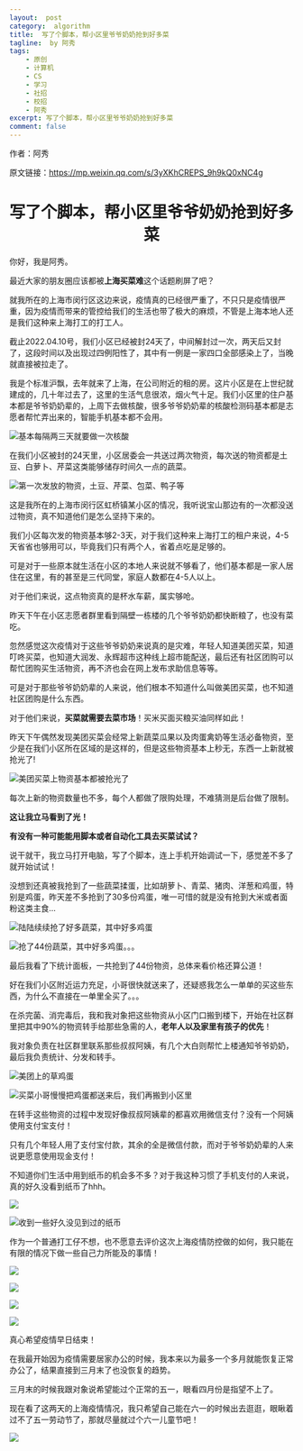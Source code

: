 ```yaml
---
layout:  post
category:  algorithm
title:  写了个脚本，帮小区里爷爷奶奶抢到好多菜
tagline:  by 阿秀
tags:
    - 原创
    - 计算机
    - CS
    - 学习
    - 社招
    - 校招
    - 阿秀
excerpt: 写了个脚本，帮小区里爷爷奶奶抢到好多菜
comment: false
---
```


作者：阿秀

原文链接：https://mp.weixin.qq.com/s/3yXKhCREPS_9h9kQ0xNC4g



<h1 align="center">写了个脚本，帮小区里爷爷奶奶抢到好多菜</h1>

你好，我是阿秀。

最近大家的朋友圈应该都被**上海买菜难**这个话题刷屏了吧？

就我所在的上海市闵行区这边来说，疫情真的已经很严重了，不只只是疫情很严重，因为疫情而带来的管控给我们的生活也带了极大的麻烦，不管是上海本地人还是我们这种来上海打工的打工人。

截止2022.04.10号，我们小区已经被封24天了，中间解封过一次，两天后又封了，这段时间以及出现过四例阳性了，其中有一例是一家四口全部感染上了，当晚就直接被拉走了。

我是个标准沪飘，去年就来了上海，在公司附近的租的房。这片小区是在上世纪就建成的，几十年过去了，这里的生活气息很浓，烟火气十足。我们小区里的住户基本都是爷爷奶奶辈的，上周下去做核酸，很多爷爷奶奶辈的核酸检测码基本都是志愿者帮忙弄出来的，智能手机基本都不会用。

![基本每隔两三天就要做一次核酸](https://axiu-image-bed.oss-cn-shanghai.aliyuncs.com/img/202204101837271.png)

在我们小区被封的24天里，小区居委会一共送过两次物资，每次送的物资都是土豆、白萝卜、芹菜这类能够储存时间久一点的蔬菜。

![第一次发放的物资，土豆、芹菜、包菜、鸭子等](https://axiu-image-bed.oss-cn-shanghai.aliyuncs.com/img/202204101837939.png)



这是我所在的上海市闵行区虹桥镇某小区的情况，我听说宝山那边有的一次都没送过物资，真不知道他们是怎么坚持下来的。

我们小区每次发的物资基本够2-3天，对于我们这种来上海打工的租户来说，4-5天省省也够用可以，毕竟我们只有两个人，省着点吃是足够的。

可是对于一些原本就生活在小区的本地人来说就不够看了，他们基本都是一家人居住在这里，有的甚至是三代同堂，家庭人数都在4-5人以上。

对于他们来说，这点物资真的是杯水车薪，属实够呛。

昨天下午在小区志愿者群里看到隔壁一栋楼的几个爷爷奶奶都快断粮了，也没有菜吃。

忽然感觉这次疫情对于这些爷爷奶奶来说真的是灾难，年轻人知道美团买菜，知道叮咚买菜，也知道大润发、永辉超市这种线上超市能配送，最后还有社区团购可以帮忙团购买生活物资，再不济也会在网上发布求助信息等等。

可是对于那些爷爷奶奶辈的人来说，他们根本不知道什么叫做美团买菜，也不知道社区团购是什么东西。

对于他们来说，**买菜就需要去菜市场**！买米买面买粮买油同样如此！

昨天下午偶然发现美团买菜会经常上新蔬菜瓜果以及肉蛋禽奶等生活必备物资，至少是在我们小区所在区域的是这样的，但是这些物资基本上秒无，东西一上新就被抢光了!

![美团买菜上物资基本都被抢光了](https://axiu-image-bed.oss-cn-shanghai.aliyuncs.com/img/202204101837024.png)

每次上新的物资数量也不多，每个人都做了限购处理，不难猜测是后台做了限制。

**这让我立马看到了光！**

**有没有一种可能能用脚本或者自动化工具去买菜试试？**

说干就干，我立马打开电脑，写了个脚本，连上手机开始调试一下，感觉差不多了就开始试试！

没想到还真被我抢到了一些蔬菜揉蛋，比如胡萝卜、青菜、猪肉、洋葱和鸡蛋，特别是鸡蛋，昨天差不多抢到了30多份鸡蛋，唯一可惜的就是没有抢到大米或者面粉这类主食...

![陆陆续续抢了好多蔬菜，其中好多鸡蛋](https://axiu-image-bed.oss-cn-shanghai.aliyuncs.com/img/202204101837340.png)



![抢了44份蔬菜，其中好多鸡蛋。。。](https://axiu-image-bed.oss-cn-shanghai.aliyuncs.com/img/202204101837208.png)

最后我看了下统计面板，一共抢到了44份物资，总体来看价格还算公道！

好在我们小区附近运力充足，小哥很快就送来了，还疑惑我怎么一单单的买这些东西，为什么不直接在一单里全买了。。。

在杀完菌、消完毒后，我和我对象把这些物资从小区门口搬到楼下，开始在社区群里把其中90%的物资转手给那些急需的人，**老年人以及家里有孩子的优先**！

我对象负责在社区群里联系那些叔叔阿姨，有几个大白则帮忙上楼通知爷爷奶奶，最后我负责统计、分发和转手。

![美团上的草鸡蛋](https://axiu-image-bed.oss-cn-shanghai.aliyuncs.com/img/202204101837685.png)

![买菜小哥慢慢把鸡蛋都送来后，我们再搬到小区里](https://axiu-image-bed.oss-cn-shanghai.aliyuncs.com/img/202204101836416.png)



在转手这些物资的过程中发现好像叔叔阿姨辈的都喜欢用微信支付？没有一个阿姨使用支付宝支付！

只有几个年轻人用了支付宝付款，其余的全是微信付款，而对于爷爷奶奶辈的人来说更愿意使用现金支付！

不知道你们生活中用到纸币的机会多不多？对于我这种习惯了手机支付的人来说，真的好久没看到纸币了hhh。

![](https://axiu-image-bed.oss-cn-shanghai.aliyuncs.com/img/202204101836857.png)





![收到一些好久没见到过的纸币](https://axiu-image-bed.oss-cn-shanghai.aliyuncs.com/img/202204101836442.png)



作为一个普通打工仔不想，也不愿意去评价这次上海疫情防控做的如何，我只能在有限的情况下做一些自己力所能及的事情！

![](https://axiu-image-bed.oss-cn-shanghai.aliyuncs.com/img/202204101835417.png)



![](https://axiu-image-bed.oss-cn-shanghai.aliyuncs.com/img/202204101835103.png)

![](https://axiu-image-bed.oss-cn-shanghai.aliyuncs.com/img/202204101835963.png)

![](https://axiu-image-bed.oss-cn-shanghai.aliyuncs.com/img/202204101835351.png)

真心希望疫情早日结束！

在我最开始因为疫情需要居家办公的时候，我本来以为最多一个多月就能恢复正常办公了，结果直接到三月末了也没恢复的趋势。

三月末的时候我跟对象说希望能过个正常的五一，眼看四月份是指望不上了。

现在看了这两天的上海疫情情况，我只希望自己能在六一的时候出去逛逛，眼瞅着过不了五一劳动节了，那就尽量就过个六一儿童节吧！



![](https://axiu-image-bed.oss-cn-shanghai.aliyuncs.com/img/202204101835929.png)

